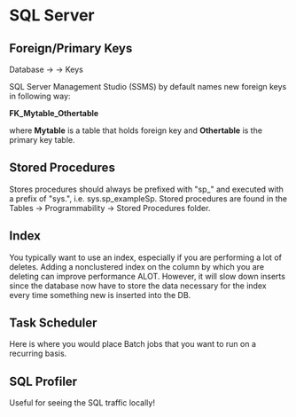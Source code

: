 # SQL Server

## Foreign/Primary Keys
Database -> <Table-name> -> Keys
  
SQL Server Management Studio (SSMS) by default names new foreign keys in following way:

**FK_Mytable_Othertable**

where **Mytable** is a table that holds foreign key and **Othertable** is the primary key table.

## Stored Procedures

Stores procedures should always be prefixed with "sp_" and executed with a prefix of "sys.", i.e. sys.sp_exampleSp.
Stored procedures are found in the Tables -> Programmability -> Stored Procedures folder.

## Index

You typically want to use an index, especially if you are performing a lot of deletes. Adding a nonclustered index on the column
by which you are deleting can improve performance ALOT. However, it will slow down inserts since the database now have to store the
data necessary for the index every time something new is inserted into the DB.

## Task Scheduler

Here is where you would place Batch jobs that you want to run on a recurring basis.

## SQL Profiler
Useful for seeing the SQL traffic locally!
